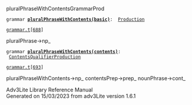 ---
---
<span class="title">pluralPhraseWithContents</span><span class="type">GrammarProd</span>

`grammar `**[`pluralPhraseWithContents(basic)`](../object/pluralPhraseWithContents(basic).html)**` :   `[`Production`](../object/Production.html)

[`grammar.t`](../file/grammar.t.html)`[`[`688`](../source/grammar.t.html#688)`]`

<div class="gramrule">

pluralPhrase-\>np\_  

</div>

`grammar `**[`pluralPhraseWithContents(contents)`](../object/pluralPhraseWithContents(contents).html)**` :   `[`ContentsQualifierProduction`](../object/ContentsQualifierProduction.html)

[`grammar.t`](../file/grammar.t.html)`[`[`693`](../source/grammar.t.html#693)`]`

<div class="gramrule">

pluralPhraseWithContents-\>np\_ contentsPrep-\>prep\_
nounPhrase-\>cont\_  

</div>

<div class="ftr">

Adv3Lite Library Reference Manual  
Generated on 15/03/2023 from adv3Lite version 1.6.1

</div>
